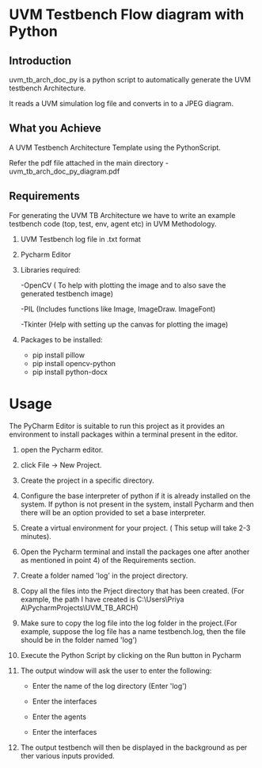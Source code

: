 # UVM Testbench Flow diagram with Python 
  
## Introduction 
  uvm_tb_arch_doc_py is a python script to automatically generate the UVM testbench Architecture.
  
  It reads a UVM simulation log file and converts in to a JPEG  diagram.

## What you Achieve
  A UVM Testbench Architecture Template using the PythonScript.
  
  Refer the pdf file attached in the main directory - uvm_tb_arch_doc_py_diagram.pdf
  
## Requirements
  For generating the UVM TB Architecture we have to write an example testbench code (top, test, env, agent etc) in UVM Methodology.
  
  1) UVM Testbench log file in .txt format
  
  2) Pycharm Editor 
  
  3) Libraries required:
 
     -OpenCV ( To help with plotting the image and to also save the generated testbench image)
     
     -PIL (Includes functions like Image, ImageDraw. ImageFont)
     
     -Tkinter (Help with setting up the canvas for plotting the image)
     
  4) Packages to be installed:
     
     - pip install pillow 
     - pip install opencv-python
     - pip install python-docx 


# Usage
The PyCharm Editor is suitable to run this project as it provides an environment to install packages within a terminal present in the editor.

1) open the Pycharm editor.

2) click File -> New Project.

3) Create the project in a specific directory.

4) Configure the base interpreter of python if it is already installed on the system. If python is not present in the system, install Pycharm and then there will be an option     provided to set a base interpreter.

5) Create a virtual environment for your project. ( This setup will take 2-3 minutes). 

6) Open the Pycharm terminal and install the packages one after another as mentioned in point 4) of the Requirements section.

7) Create a folder named  'log' in the project directory.

8) Copy all the files into the Prject directory that has been created. (For example, the path I have created is C:\Users\Priya A\PycharmProjects\UVM_TB_ARCH)

9) Make sure to copy the log file into the log folder in the project.(For example, suppose the log file has a name testbench.log, then the file should be in the folder named 'log')

10) Execute the Python Script by clicking on the Run button in Pycharm

11) The output window will ask the user to enter the following:
    
    -  Enter the name of the log directory (Enter 'log')
    
    -  Enter the interfaces
    
    -  Enter the agents
    
    -  Enter the interfaces
 
12) The output testbench will then be displayed in the background as per ther various inputs provided. 


